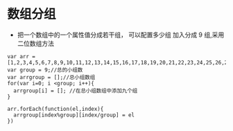 # 数组分组

* 把一个数组中的一个属性值分成若干组， 可以配置多少组
  加入分成 9 组,采用二位数组方法

```
var arr = [1,2,3,4,5,6,7,8,9,10,11,12,13,14,15,16,17,18,19,20,21,22,23,24,25,26,27,28,29,30,31,32,33,34,35,36,37,38,39,40,41,42,43,44,45,46,47,48,47,50]
var group = 9;//总的小组数
var arrgroup = [];//总小组数组
for(var i=0; i <group; i++){
  arrgroup[i] = []; //在总小组数组中添加九个组
}

arr.forEach(function(el,index){
  arrgroup[index%group][index/group] = el
})

```
